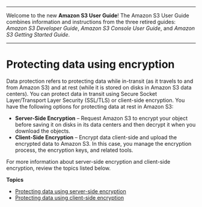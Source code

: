 --------

Welcome to the new **Amazon S3 User Guide**\! The Amazon S3 User Guide combines information and instructions from the three retired guides: *Amazon S3 Developer Guide*, *Amazon S3 Console User Guide*, and *Amazon S3 Getting Started Guide*\.

--------

# Protecting data using encryption<a name="UsingEncryption"></a>

Data protection refers to protecting data while in\-transit \(as it travels to and from Amazon S3\) and at rest \(while it is stored on disks in Amazon S3 data centers\)\. You can protect data in transit using Secure Socket Layer/Transport Layer Security \(SSL/TLS\) or client\-side encryption\. You have the following options for protecting data at rest in Amazon S3:
+ **Server\-Side Encryption** – Request Amazon S3 to encrypt your object before saving it on disks in its data centers and then decrypt it when you download the objects\. 
+ **Client\-Side Encryption** – Encrypt data client\-side and upload the encrypted data to Amazon S3\. In this case, you manage the encryption process, the encryption keys, and related tools\.

For more information about server\-side encryption and client\-side encryption, review the topics listed below\.

**Topics**
+ [Protecting data using server\-side encryption](serv-side-encryption.md)
+ [Protecting data using client\-side encryption](UsingClientSideEncryption.md)